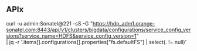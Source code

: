 ## APIx
curl -u admin:Sonatel@221 -sS -G "https://hdp_adm1.orange-sonatel.com:8443/api/v1/clusters/bigdata/configurations/service_config_versions?service_name=HDFS&service_config_version=1" \
| jq -r '.items[].configurations[].properties["fs.defaultFS"] | select(. != null)'